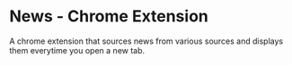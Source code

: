 # News - Chrome Extension
A chrome extension that sources news from various sources and displays them everytime you open a new tab.
